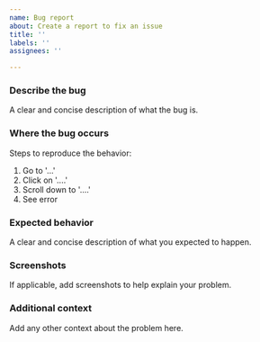 ```yaml
---
name: Bug report
about: Create a report to fix an issue
title: ''
labels: ''
assignees: ''

---
```


### Describe the bug

A clear and concise description of what the bug is.

### Where the bug occurs

Steps to reproduce the behavior:

1. Go to '...'
2. Click on '....'
3. Scroll down to '....'
4. See error

### Expected behavior

A clear and concise description of what you expected to happen.

### Screenshots

If applicable, add screenshots to help explain your problem.

### Additional context

Add any other context about the problem here.
